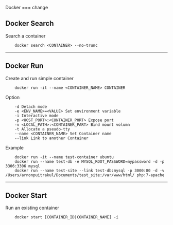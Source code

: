 Docker
=== change

## Docker Search
Search a container

        docker search <CONTAINER> --no-trunc
---
## Docker Run

Create and run simple container

        docker run -it --name <CONTAINER_NAME> CONTAINER

Option

        -d Detach mode
        -e <ENV_NAME>=<VALUE> Set environment variable
        -i Interactive mode
        -p <HOST_PORT>:<CONTAINER_PORT> Expose port
        -v <LOCAL_PATH>:<CONTAINER_PART> Bind mount volumn
        -t Allocate a pseudo-tty
        --name <CONTAINER_NAME> Set Container name
        --link Link to another Container

Example

        docker run -it --name test-container ubuntu
        docker run --name test-db -e MYSQL_ROOT_PASSWORD=mypassword -d -p 3306:3306 mysql
        docker run --name test-site --link test-db:mysql -p 3000:80 -d -v /Users/arnonpuitrakul/Documents/test_site:/var/www/html/ php:7-apache
---
## Docker Start

Run an existing container

        docker start [CONTAINER_ID|CONTAINER_NAME] -i
